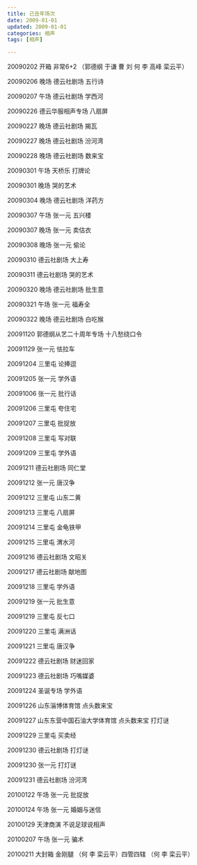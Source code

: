 ```yaml
---
title: 己丑年场次
date: 2009-01-01
updated: 2009-01-01
categories: 相声
tags: [相声] 

---
```


20090202 开箱 非常6+2 （郭德纲 于谦 曹 刘 何 李 高峰 栾云平）

20090206 晚场 德云社剧场 五行诗

20090207 午场 德云社剧场 学西河

20090226 德云华服相声专场 八扇屏 

20090227 晚场 德云社剧场 揭瓦

20090227 晚场 德云社剧场 汾河湾

20090228 晚场 德云社剧场 数来宝

20090301 午场 天桥乐 打牌论

20090301 晚场 哭的艺术

20090304 晚场 德云社剧场 洋药方

20090307 午场 张一元 五兴楼

20090307 晚场 张一元 卖估衣

20090308 晚场 张一元 偷论

20090310 德云社剧场 大上寿

20090311 德云社剧场 哭的艺术

20090320 晚场 德云社剧场 批生意

20090321 午场 张一元 福寿全

20090322 晚场 德云社剧场 白吃猴

20091120 郭德纲从艺二十周年专场 十八愁绕口令

20091129 张一元 怯拉车

20091204 三里屯 论捧逗

20091205 张一元 学外语

20091006 张一元 批行话

20091206 三里屯 夸住宅

20091207 三里屯 批捉放

20091208 三里屯 写对联

20091209 三里屯 学外语

20091211 德云社剧场 同仁堂

20091212 张一元 唐汉争

20091212 三里屯 山东二黄

20091213 三里屯 八扇屏

20091214 三里屯 金龟铁甲

20091215 三里屯 渭水河

20091216 德云社剧场 文昭关

20091217 德云社剧场 献地图

20091218 三里屯 学外语

20091219 张一元 批生意

20091219 三里屯 反七口

20091220 三里屯 满洲话

20091221 三里屯 唐汉争

20091222 德云社剧场 财迷回家

20091223 德云社剧场 巧嘴媒婆

20091224 圣诞专场 学外语

20091226 山东淄博体育馆 点头数来宝

20091227 山东东营中国石油大学体育馆 点头数来宝 打灯谜

20091229 三里屯 买卖经

20091230 德云社剧场 打灯谜

20091230 张一元 打灯谜

20091231 德云社剧场 汾河湾

20100122 午场 张一元 批捉放

20100124 午场 张一元 婚姻与迷信

20100129 天津商演 不说足球说相声

20100207 午场 张一元 骗术

20100211 大封箱 金刚腿 （何 李 栾云平）四管四辖 （何 李 栾云平）
